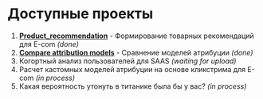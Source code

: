 # Доступные проекты
1. [**Product_recommendation**](https://github.com/abozhkov30/public/tree/main/Product_recommendation) - Формирование товарных рекомендаций для E-com *(done)*
2. [**Compare attribution models**](https://github.com/abozhkov30/public/blob/main/attribution.ipynb) - Сравнение моделей атрибуции *(done)*
3. Когортный анализ пользователей для SAAS *(waiting for upload)*
4. Расчет кастомных моделей атрибуции на основе кликстрима для E-com *(in process)*
5. Какая вероятность утонуть в титанике была бы у вас? *(in process)*
